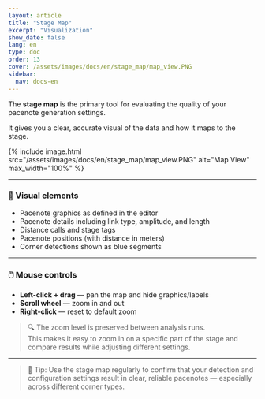 ```yaml
---
layout: article
title: "Stage Map"
excerpt: "Visualization"
show_date: false
lang: en
type: doc
order: 13
cover: /assets/images/docs/en/stage_map/map_view.PNG
sidebar:
  nav: docs-en
---
```


The **stage map** is the primary tool for evaluating the quality of your pacenote generation settings.

It gives you a clear, accurate visual of the data and how it maps to the stage.

{% include image.html
   src="/assets/images/docs/en/stage_map/map_view.PNG"
   alt="Map View"
   max_width="100%" %}

---

### 🧾 Visual elements

- Pacenote graphics as defined in the editor  
- Pacenote details including link type, amplitude, and length  
- Distance calls and stage tags  
- Pacenote positions (with distance in meters)  
- Corner detections shown as blue segments

---

### 🖱️ Mouse controls

- **Left-click + drag** — pan the map and hide graphics/labels  
- **Scroll wheel** — zoom in and out  
- **Right-click** — reset to default zoom

> 🔍 The zoom level is preserved between analysis runs.  
> This makes it easy to zoom in on a specific part of the stage and compare results while adjusting different settings.


---

> 🧩 Tip: Use the stage map regularly to confirm that your detection and configuration settings result in clear, reliable pacenotes — especially across different corner types.
